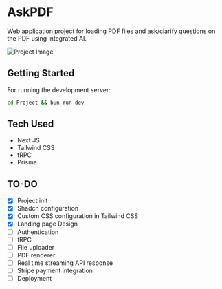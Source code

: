 # AskPDF

Web application project for loading PDF files and ask/clarify questions on the PDF using integrated AI.

![Project Image](https://github.com/joschan21/quill/blob/master/public/thumbnail.png)

## Getting Started

For running the development server:

```bash
cd Project && bun run dev
```

## Tech Used

- Next JS
- Tailwind CSS
- tRPC 
- Prisma

## TO-DO
- [x] Project init
- [x] Shadcn configuration
- [x] Custom CSS configuration in Tailwind CSS
- [x] Landing page Design
- [ ] Authentication
- [ ] tRPC
- [ ] File uploader
- [ ] PDF renderer
- [ ] Real time streaming API response
- [ ] Stripe payment integration
- [ ] Deployment